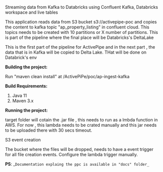  Streaming data from Kafka to Databricks using Confluent Kafka, Databricks workspace and live tables
 
 This application reads data from S3 bucket s3://activepipe-poc and copies the content to kafka topic "ap_property_listing" in 
 confluent cloud. This topics needs to be created with 10 partitions or X number of partitions. 
 This is part of the pipeline  where the final place will be Databricks's DeltaLake
 
 This is the first part of the pipeline for ActivePipe and in the next part , the data that is in Kafka will be 
 copied to Delta Lake. THat will be done on Databrick's env
 
 **Building the project:**
 
 Run "maven clean install" at /ActivePiPe/poc/ap-ingest-kafka
 
 **Build Requirements:**
 1. Java 11
 2. Maven 3.x
 
 
 **Running the project:**
 
 target folder will cotain the .jar file , this needs to run as a lmbda function in AWS. For now , this lambda needs
 to be crated manually and this jar needs to be uploaded there with 30 secs timeout. 
 
 S3 event creation
 
 The bucket where the files will be dropped, needs to have a event trigger for all file creation events. Configure the lambda trigger
 manually.
 
 
 **PS**: _`Documentation explaing the ppc is available in "docs" folder_ `

